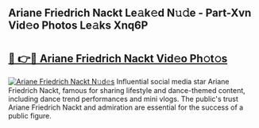 ## Ariane Friedrich Nackt Le𝚊k𝚎d N𝚞𝚍e - Part-Xvn Vid𝚎o Photos Le𝚊ks Xnq6P

# <h2><a href="http://fb9brao.evod.top/?m=Ariane+Friedrich+Nackt">🔗 👉🔴 Ariane Friedrich Nackt Vid𝚎o Ph𝚘t𝚘s</a></h2>

[![Ariane Friedrich Nackt N𝚞d𝚎s](https://i.imgur.com/8V9OHl7.gif)](http://fb9brao.evod.top/?m=Ariane+Friedrich+Nackt)
Influential social media star Ariane Friedrich Nackt, famous for sharing lifestyle and dance-themed content, including dance trend performances and mini vlogs. The public's trust Ariane Friedrich Nackt and admiration are essential for the success of a public figure. 
